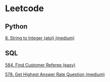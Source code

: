 # Leetcode

## Python

[8. String to Integer (atoi) (medium)](https://github.com/jennychang32/leetcode/commit/0c013b11b9f3c7c643741f2e9314ee1b4ddaa624)

## SQL

[584. Find Customer Referee (easy)](https://github.com/jennychang32/leetcode/blob/main/Database/584.%20Find%20Customer%20Referee.sql)

[578. Get Highest Answer Rate Question (medium)]()
